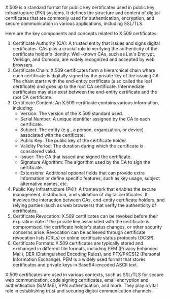 X.509 is a standard format for public key certificates used in public key infrastructure (PKI) systems. It defines the structure and content of digital certificates that are commonly used for authentication, encryption, and secure communication in various applications, including SSL/TLS.

Here are the key components and concepts related to X.509 certificates:

1.  Certificate Authority (CA): A trusted entity that issues and signs digital certificates. CAs play a crucial role in verifying the authenticity of the certificate holder's identity. Well-known CAs, such as Let's Encrypt, Verisign, and Comodo, are widely recognized and accepted by web browsers.
2.  Certificate Chain: X.509 certificates form a hierarchical chain where each certificate is digitally signed by the private key of the issuing CA. The chain starts with the end-entity certificate (also called the leaf certificate) and goes up to the root CA certificate. Intermediate certificates may also exist between the end-entity certificate and the root CA certificate.
3.  Certificate Content: An X.509 certificate contains various information, including:
    -   Version: The version of the X.509 standard used.
    -   Serial Number: A unique identifier assigned by the CA to each certificate.
    -   Subject: The entity (e.g., a person, organization, or device) associated with the certificate.
    -   Public Key: The public key of the certificate holder.
    -   Validity Period: The duration during which the certificate is considered valid.
    -   Issuer: The CA that issued and signed the certificate.
    -   Signature Algorithm: The algorithm used by the CA to sign the certificate.
    -   Extensions: Additional optional fields that can provide extra information or define specific features, such as key usage, subject alternative names, etc.
4.  Public Key Infrastructure (PKI): A framework that enables the secure management, distribution, and validation of digital certificates. It involves the interaction between CAs, end-entity certificate holders, and relying parties (such as web browsers) that verify the authenticity of certificates.
5.  Certificate Revocation: X.509 certificates can be revoked before their expiration date if the private key associated with the certificate is compromised, the certificate holder's status changes, or other security concerns arise. Revocation can be achieved through certificate revocation lists (CRLs) or online certificate status protocols (OCSP).
6.  Certificate Formats: X.509 certificates are typically stored and exchanged in different file formats, including PEM (Privacy Enhanced Mail), DER (Distinguished Encoding Rules), and PFX/PKCS12 (Personal Information Exchange). PEM is a widely used format that stores certificates and private keys in Base64-encoded ASCII text.

X.509 certificates are used in various contexts, such as SSL/TLS for secure web communication, code signing certificates, email encryption and authentication (S/MIME), VPN authentication, and more. They play a vital role in establishing trust and securing digital communication channels.